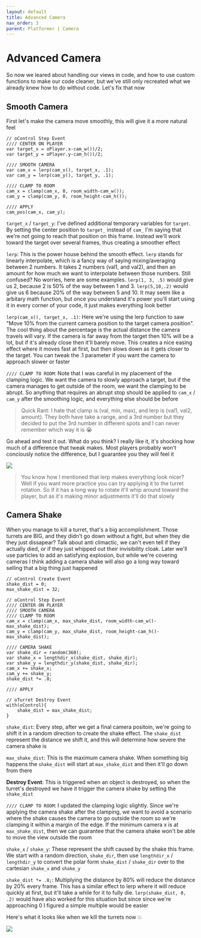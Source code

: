 ```yaml
---
layout: default
title: Advanced Camera
nav_order: 3
parent: Platformer | Camera
---
```


# Advanced Camera

So now we leared about handling our views in code, and how to use custom functions to make our code cleaner, but we've still only recreated what we already knew how to do without code. Let's fix that now

## Smooth Camera

First let's make the camera move smoothly, this will give it a more natural feel

```
// oControl Step Event
//// CENTER ON PLAYER
var target_x = oPlayer.x-cam_w())/2;
var target_y = oPlayer.y-cam_h())/2;

//// SMOOTH CAMERA
var cam_x = lerp(cam_x(), target_x, .1);
var cam_y = lerp(cam_y(), target_y, .1);

//// CLAMP TO ROOM
cam_x = clamp(cam_x, 0, room_width-cam_w());
cam_y = clamp(cam_y, 0, room_height-cam_h());

//// APPLY
cam_pos(cam_x, cam_y);
```

``target_x`` / ``target_y``: I've defined additional temporary variables for ``target``. By setting the center position to ``target_`` instead of ``cam_`` I'm saying that we're not going to reach that position on this frame. Instead we'll work toward the target over several frames, thus creating a smoother effect

``lerp``: This is the power house behind the smooth effect. ``lerp`` stands for linearly interpolate, which is a fancy way of saying mixing/averaging between 2 numbers. It takes 2 numbers (val1, and val2), and then an amount for how much we want to interpolate between those numbers. Still confused? No worries, here are some examples. ``lerp(1, 3, .5)`` would give us 2, because 2 is 50% of the way between 1 and 3. ``lerp(5,10,.2)`` would give us 6 because 20% of the way between 5 and 10. It may seem like a arbitary math function, but once you understand it's power you'll start using it in every corner of your code, it just makes everything look better

``lerp(cam_x(), target_x, .1)``: Here we're using the lerp function to saw "Move 10% from the current camera position to the target camera position". The cool thing about the percentage is the actual distance the camera travels will vary. If the camera is far away from the target then 10% will be a lot, but if it's already close then it'll barely move. This creates a nice easing effect where it moves fast at first, but then slows down as it gets closer to the target. You can tweak the .1 parameter if you want the camera to approach slower or faster


``//// CLAMP TO ROOM``: Note that I was careful in my placement of the clamping logic. We want the camera to slowly approach a target, but if the camera manages to get outside of the room, we want the clamping to be abrupt. So anything that requires an abrupt stop should be applied to ``cam_x`` / ``cam_y`` after the smoothing logic, and everything else should be before

> Quick Rant: I hate that clamp is (val, min, max), and lerp is (val1, val2, amount). They both have take a range, and a 3rd number but they decided to put the 3rd number in different spots and I can never remember which way it is 😭

Go ahead and test it out. What do you think? I really like it, it's shocking how much of a difference that tweak makes. Most players probably won't conciously notice the difference, but I guarantee you they will feel it

![](../../images/platformer/smooth_camera.gif)

> You know how I mentioned that lerp makes everything look nicer? Well if you want more practice you can try applying it to the turret rotation. So if it has a long way to rotate it'll whip around toward the player, but as it's making minor adjustments it'll do that slowly

## Camera Shake

When you manage to kill a turret, that's a big accomplishment. Those turrets are BIG, and they didn't go down without a fight, but when they die they just dissapear? Talk about anti climactic, we can't even tell if they actually died, or if they just whipped out their invisibility cloak. Later we'll use particles to add an satisfying explosion, but while we're covering cameras I think adding a camera shake will also go a long way toward selling that a big thing just happened

```
// oControl Create Event
shake_dist = 0;
max_shake_dist = 32;

// oControl Step Event
//// CENTER ON PLAYER
//// SMOOTH CAMERA
//// CLAMP TO ROOM
cam_x = clamp(cam_x, max_shake_dist, room_width-cam_w()-max_shake_dist);
cam_y = clamp(cam_y, max_shake_dist, room_height-cam_h()-max_shake_dist);

//// CAMERA SHAKE
var shake_dir = random(360);
var shake_x = lengthdir_x(shake_dist, shake_dir);
var shake_y = lengthdir_y(shake_dist, shake_dir);
cam_x += shake_x;
cam_y += shake_y;
shake_dist *= .8;

//// APPLY

// oTurret Destroy Event
with(oControl){
	shake_dist = max_shake_dist;
}
```

``shake_dist``: Every step, after we get a final camera positoin, we're going to shift it in a random direction to create the shake effect. The ``shake_dist`` represent the distance we shift it, and this will determine how severe the camera shake is

``max_shake_dist``: This is the maximum camera shake. When something big happens the ``shake_dist`` will start at ``max_shake_dist`` and then it'll go down from there

**Destroy Event**: This is triggered when an object is destroyed, so when the turret's destroyed we have it trigger the camera shake by setting the ``shake_dist``

``//// CLAMP TO ROOM``: I updated the clamping logic slightly. Since we're applying the camera shake after the clamping, we want to avoid a scenario where the shake causes the camera to go outside the room so we're clamping it within a margin of the edge. If the minimum camera x is at ``max_shake_dist``, then we can guarantee that the camera shake won't be able to move the view outside the room

``shake_x`` / ``shake_y``: These represent the shift caused by the shake this frame. We start with a random direction, ``shake_dir``, then use ``lengthdir_x`` / ``lengthdir_y`` to convert the polar form ``shake_dist`` / ``shake_dir`` over to the cartesian ``shake_x`` and ``shake_y``

``shake_dist *= .8;``: Multiplying the distance by 80% will reduce the distance by 20% every frame. This has a similar effect to lerp where it will reduce quickly at first, but it'll take a while for it to fully die. ``lerp(shake_dist, 0, .2)`` would have also worked for this situation but since since we're approaching 0 I figured a simple multiple would be easier

Here's what it looks like when we kill the turrets now 💥

![](../../images/platformer/screen_shake.gif)
